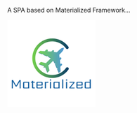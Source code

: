 A SPA based on Materialized Framework...

![alt text](https://github.com/Jjiro/materializedsite1/blob/master/img/MLogo.png)

